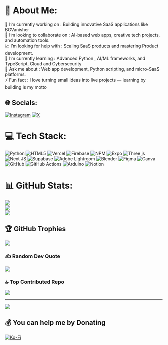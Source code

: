 # 💫 About Me:
📌 I’m currently working on : Building innovative SaaS applications like BGVanisher<br>🐰 I’m looking to collaborate on : AI-based web apps, creative tech projects, and automation tools.<br>📈 I’m looking for help with : Scaling SaaS products and mastering Product development.<br>🌱 I’m currently learning : Advanced Python , AI/ML frameworks, and TypeScript, Cloud and Cybersecurity<br>💬 Ask me about : Web app development, Python scripting, and micro-SaaS platforms.<br>⚡ Fun fact : I love turning small ideas into live projects — learning by building is my motto


## 🌐 Socials:
[![Instagram](https://img.shields.io/badge/Instagram-%23E4405F.svg?logo=Instagram&logoColor=white)](https://instagram.com/_im.garv_) [![X](https://img.shields.io/badge/X-black.svg?logo=X&logoColor=white)](https://x.com/alightcodess) 

# 💻 Tech Stack:
![Python](https://img.shields.io/badge/python-3670A0?style=plastic&logo=python&logoColor=ffdd54) ![HTML5](https://img.shields.io/badge/html5-%23E34F26.svg?style=plastic&logo=html5&logoColor=white) ![Vercel](https://img.shields.io/badge/vercel-%23000000.svg?style=plastic&logo=vercel&logoColor=white) ![Firebase](https://img.shields.io/badge/firebase-%23039BE5.svg?style=plastic&logo=firebase) ![NPM](https://img.shields.io/badge/NPM-%23CB3837.svg?style=plastic&logo=npm&logoColor=white) ![Expo](https://img.shields.io/badge/expo-1C1E24?style=plastic&logo=expo&logoColor=#D04A37) ![Three js](https://img.shields.io/badge/threejs-black?style=plastic&logo=three.js&logoColor=white) ![Next JS](https://img.shields.io/badge/Next-black?style=plastic&logo=next.js&logoColor=white) ![Supabase](https://img.shields.io/badge/Supabase-3ECF8E?style=plastic&logo=supabase&logoColor=white) ![Adobe Lightroom](https://img.shields.io/badge/Adobe%20Lightroom-31A8FF.svg?style=plastic&logo=Adobe%20Lightroom&logoColor=white) ![Blender](https://img.shields.io/badge/blender-%23F5792A.svg?style=plastic&logo=blender&logoColor=white) ![Figma](https://img.shields.io/badge/figma-%23F24E1E.svg?style=plastic&logo=figma&logoColor=white) ![Canva](https://img.shields.io/badge/Canva-%2300C4CC.svg?style=plastic&logo=Canva&logoColor=white) ![GitHub](https://img.shields.io/badge/github-%23121011.svg?style=plastic&logo=github&logoColor=white) ![GitHub Actions](https://img.shields.io/badge/github%20actions-%232671E5.svg?style=plastic&logo=githubactions&logoColor=white) ![Arduino](https://img.shields.io/badge/-Arduino-00979D?style=plastic&logo=Arduino&logoColor=white) ![Notion](https://img.shields.io/badge/Notion-%23000000.svg?style=plastic&logo=notion&logoColor=white)
# 📊 GitHub Stats:
![](https://github-readme-stats.vercel.app/api?username=Alightttt&theme=tokyonight&hide_border=true&include_all_commits=true&count_private=true)<br/>
![](https://nirzak-streak-stats.vercel.app/?user=Alightttt&theme=tokyonight&hide_border=true)<br/>
![](https://github-readme-stats.vercel.app/api/top-langs/?username=Alightttt&theme=tokyonight&hide_border=true&include_all_commits=true&count_private=true&layout=compact)

## 🏆 GitHub Trophies
![](https://github-profile-trophy.vercel.app/?username=Alightttt&theme=radical&no-frame=false&no-bg=false&margin-w=4)

### ✍️ Random Dev Quote
![](https://quotes-github-readme.vercel.app/api?type=horizontal&theme=dark)

### 🔝 Top Contributed Repo
![](https://github-contributor-stats.vercel.app/api?username=Alightttt&limit=5&theme=dark&combine_all_yearly_contributions=true)

---
[![](https://visitcount.itsvg.in/api?id=Alightttt&icon=0&color=0)](https://visitcount.itsvg.in)

  ## 💰 You can help me by Donating
  [![Ko-Fi](https://img.shields.io/badge/Ko--fi-F16061?style=for-the-badge&logo=ko-fi&logoColor=white)](https://ko-fi.com/alighttt) 

  
<!-- Proudly created with GPRM ( https://gprm.itsvg.in ) -->
